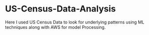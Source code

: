 # US-Census-Data-Analysis

Here I used US Census Data to look for underlying patterns using ML techniques along with AWS for model Processing.
